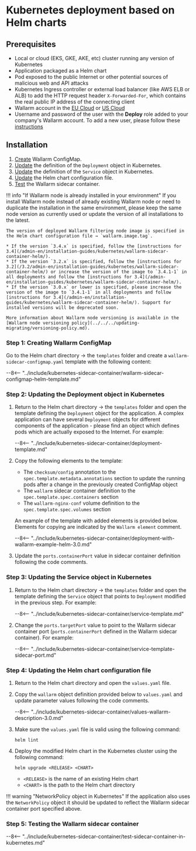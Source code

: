# Kubernetes deployment based on Helm charts

## Prerequisites

* Local or cloud (EKS, GKE, AKE, etc) cluster running any version of Kubernetes
* Application packaged as a Helm chart
* Pod exposed to the public Internet or other potential sources of malicious web and API attacks
* Kubernetes Ingress controller or external load balancer (like AWS ELB or ALB) to add the HTTP request header `X-Forwarded-For`, which contains the real public IP address of the connecting client
* Wallarm account in the [EU Cloud](https://my.wallarm.com/) or [US Cloud](https://us1.my.wallarm.com/)
* Username and password of the user with the **Deploy** role added to your company's Wallarm account. To add a new user, please follow these [instructions](../../../user-guides/settings/users.md#create-a-user)

## Installation

1. [Create](#step-1-creating-wallarm-configmap) Wallarm ConfigMap.
3. [Update](#step-2-updating-the-deployment-object-in-kubernetes) the definition of the `Deployment` object in Kubernetes.
4. [Update](#step-3-updating-the-service-object-in-kubernetes) the definition of the `Service` object in Kubernetes.
5. [Update](#step-4-updating-the-helm-chart-configuration-file) the Helm chart configuration file.
6. [Test](#step-5-testing-the-wallarm-sidecar-container) the Wallarm sidecar container.

!!! info "If Wallarm node is already installed in your environment"
    If you install Wallarm node instead of already existing Wallarm node or need to duplicate the installation in the same environment, please keep the same node version as currently used or update the version of all installations to the latest.

    The version of deployed Wallarm filtering node image is specified in the Helm chart configuration file → `wallarm.image.tag`.

    * If the version `3.4.x` is specified, follow the [instructions for 3.4](/admin-en/installation-guides/kubernetes/wallarm-sidecar-container-helm/).
    * If the version `3.2.x` is specified, follow the [instructions for 3.2](/3.2/admin-en/installation-guides/kubernetes/wallarm-sidecar-container-helm/) or increase the version of the image to `3.4.1-1` in all deployments and follow the [instructions for 3.4](/admin-en/installation-guides/kubernetes/wallarm-sidecar-container-helm/).
    * If the version `3.0.x` or lower is specified, please increase the version of the image to `3.4.1-1` in all deployments and follow [instructions for 3.4](/admin-en/installation-guides/kubernetes/wallarm-sidecar-container-helm/). Support for installed versions will be deprecated soon.

    More information about Wallarm node versioning is available in the [Wallarm node versioning policy](../../../updating-migrating/versioning-policy.md).

### Step 1: Creating Wallarm ConfigMap

Go to the Helm chart directory → the `templates` folder and create a `wallarm-sidecar-configmap.yaml` template with the following content:

--8<-- "../include/kubernetes-sidecar-container/wallarm-sidecar-configmap-helm-template.md"

### Step 2: Updating the Deployment object in Kubernetes

1. Return to the Helm chart directory → the `templates` folder and open the template defining the `Deployment` object for the application. A complex application can have several `Deployment` objects for different components of the application - please find an object which defines pods which are actually exposed to the Internet. For example:

    --8<-- "../include/kubernetes-sidecar-container/deployment-template.md"

2. Copy the following elements to the template:

    * The `checksum/config` annotation to the `spec.template.metadata.annotations` section to update the running pods after a change in the previously created ConfigMap object
    * The `wallarm` sidecar container definition to the `spec.template.spec.containers` section
    * The `wallarm-nginx-conf` volume definition to the `spec.template.spec.volumes` section
    
    An example of the template with added elements is provided below. Elements for copying are indicated by the `Wallarm element` comment.

    --8<-- "../include/kubernetes-sidecar-container/deployment-with-wallarm-example-helm-3.0.md"

3. Update the `ports.containerPort` value in sidecar container definition following the code comments.

### Step 3: Updating the Service object in Kubernetes

1. Return to the Helm chart directory → the `templates` folder and open the template defining the `Service` object that points to `Deployment` modified in the previous step. For example:

    --8<-- "../include/kubernetes-sidecar-container/service-template.md"

2. Change the `ports.targetPort` value to point to the Wallarm sidecar container port (`ports.containerPort` defined in the Wallarm sidecar container). For example:

    --8<-- "../include/kubernetes-sidecar-container/service-template-sidecar-port.md"

### Step 4: Updating the Helm chart configuration file

1. Return to the Helm chart directory and open the `values.yaml` file.

2. Copy the `wallarm` object definition provided below to `values.yaml` and update parameter values following the code comments.

    --8<-- "../include/kubernetes-sidecar-container/values-wallarm-description-3.0.md"

3. Make sure the `values.yaml` file is valid using the following command:

    ```
    helm lint
    ```

4. Deploy the modified Helm chart in the Kubernetes cluster using the following command:

    ```
    helm upgrade <RELEASE> <CHART>
    ```

    * `<RELEASE>` is the name of an existing Helm chart
    * `<CHART>` is the path to the Helm chart directory

!!! warning "NetworkPolicy object in Kubernetes"
    If the application also uses the `NetworkPolicy` object it should be updated to reflect the Wallarm sidecar container port specified above.

### Step 5: Testing the Wallarm sidecar container

--8<-- "../include/kubernetes-sidecar-container/test-sidecar-container-in-kubernetes.md"
